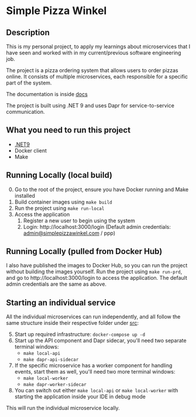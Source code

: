 
# Simple Pizza Winkel

## Description

This is my personal project, to apply my learnings about microservices that I have seen and worked with in my current/previous software engineering job.

The project is a pizza ordering system that allows users to order pizzas online. It consists of multiple microservices, each responsible for a specific part of the system. 

The documentation is inside [docs](./docs/)

The project is built using .NET 9 and uses Dapr for service-to-service communication.
## What you need to run this project

- [.NET9](https://dotnet.microsoft.com/en-us/download/dotnet/9.0)
- Docker client
- Make

## Running Locally (local build)
0. Go to the root of the project, ensure you have Docker running and Make installed
1. Build container images using `make build`
2. Run the project using `make run-local`
3. Access the application 
	1. Register a new user to begin using the system
	2. Login: http://localhost:3000/login (Default admin credentials: admin@simplepizzawinkel.com / ppp)

## Running Locally (pulled from Docker Hub)
I also have published the images to Docker Hub, so you can run the project without building the images yourself.
Run the project using `make run-prd`, and go to http://localhost:3000/login to access the application. 
The default admin credentials are the same as above.

## Starting an individual service

All the individual microservices can run independently, and all follow the same structure inside their respective folder under [src](./src/):

5. Start up required infrastructure: `docker-compose up -d`
6. Start up the API component and Dapr sidecar, you'll need two separate terminal windows:
    - `make local-api`
    - `make dapr-api-sidecar`
7. If the specific microservice has a worker component for handling events, start them as well, you'll need two more terminal windows:
    - `make local-worker`
    - `make dapr-worker-sidecar`
8. You can switch out either `make local-api` or `make local-worker` with starting the application inside your IDE in debug mode

This will run the individual microservice locally.
